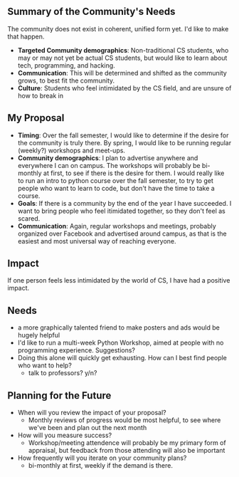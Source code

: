 ## Summary of the Community's Needs
The community does not exist in coherent, unified form yet. I'd like to make that happen.
- **Targeted Community demographics**: Non-traditional CS students, who may or may not yet be actual CS students, but would like to learn about tech, programming, and hacking. 
- **Communication**: This will be determined and shifted as the community grows, to best fit the community. 
- **Culture**: Students who feel intimidated by the CS field, and are unsure of how to break in


## My Proposal
- **Timing**: Over the fall semester, I would like to determine if the desire for the community is truly there. By spring, I would like to be running regular (weekly?) workshops and meet-ups.
- **Community demographics**: I plan to advertise anywhere and everywhere I can on campus. The workshops will probably be bi-monthly at first, to see if there is the desire for them. I would really like to run an intro to python course over the fall semester, to try to get people who want to learn to code, but don't have the time to take a course. 
- **Goals**: If there is a community by the end of the year I have succeeded. I want to bring people who feel itimidated together, so they don't feel as scared. 
- **Communication**: Again, regular workshops and meetings, probably organized over Facebook and advertised around campus, as that is the easiest and most universal way of reaching everyone. 


## Impact
If one person feels less intimidated by the world of CS, I have had a positive impact. 

## Needs
- a more graphically talented friend to make posters and ads would be hugely helpful
- I'd like to run a multi-week Python Workshop, aimed at people with no programming experience. Suggestions?
- Doing this alone will quickly get exhausting. How can I best find people who want to help?
  - talk to professors? y/n?

## Planning for the Future
- When will you review the impact of your proposal?
  - Monthly reviews of progress would be most helpful, to see where we've been and plan out the next month
- How will you measure success?
  - Workshop/meeting attendence will probably be my primary form of appraisal, but feedback from those attending will also be important 
- How frequently will you iterate on your community plans?
  - bi-monthly at first, weekly if the demand is there.
